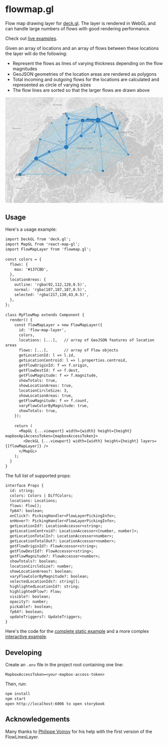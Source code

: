 # flowmap.gl

Flow map drawing layer for [deck.gl](http://uber.github.io/deck.gl). The layer is rendered in WebGL and can handle large numbers of flows with good rendering performance.

Check out [live examples](https://teralytics.github.io/flowmap.gl/index.html). 


Given an array of locations and an array of flows between these locations the layer will do the following:

- Represent the flows as lines of varying thickness depending on the flow magnitudes
- GeoJSON geometries of the location areas are rendered as polygons
- Total incoming and outgoing flows for the locations are calculated and represented as circle of varying sizes 
- The flow lines are sorted so that the larger flows are drawn above


<img src="./doc/swiss-cantons-migration.png" width="500" />


## Usage

Here's a usage example:
  
    import DeckGL from 'deck.gl';
    import MapGL from 'react-map-gl';
    import FlowMapLayer from 'flowmap.gl';

    const colors = {
      flows: {
        max: '#137CBD',
      },
      locationAreas: {
        outline: 'rgba(92,112,128,0.5)',
        normal: 'rgba(187,187,187,0.5)',
        selected: 'rgba(217,130,43,0.5)',
      },
    };

    class MyFlowMap extends Component {
      render() {
        const flowMapLayer = new FlowMapLayer({
          id: 'flow-map-layer',
          colors,
          locations: [...],   // array of GeoJSON features of location areas
          flows: [...],       // array of Flow objects
          getLocationId: l => l.id,
          getLocationCentroid: l => l.properties.centroid,
          getFlowOriginId: f => f.origin,
          getFlowDestId: f => f.dest,
          getFlowMagnitude: f => f.magnitude,
          showTotals: true,
          showLocationAreas: true,
          locationCircleSize: 3,
          showLocationAreas: true,
          getFlowMagnitude: f => f.count,
          varyFlowColorByMagnitude: true,
          showTotals: true,
        });
      
        return (
          <MapGL {...viewport} width={width} height={height} mapboxApiAccessToken={mapboxAccessToken}>
            <DeckGL {...viewport} width={width} height={height} layers={[flowMapLayer]} />
          </MapGL>
        );
      }    
    }    

The full list of supported props:
  
    interface Props {
      id: string;
      colors: Colors | DiffColors;
      locations: Locations;
      flows: Flow[];
      fp64?: boolean;
      onClick?: PickingHandler<FlowLayerPickingInfo>;
      onHover?: PickingHandler<FlowLayerPickingInfo>;
      getLocationId?: LocationAccessor<string>;
      getLocationCentroid?: LocationAccessor<[number, number]>;
      getLocationTotalIn?: LocationAccessor<number>;
      getLocationTotalOut?: LocationAccessor<number>;
      getFlowOriginId?: FlowAccessor<string>;
      getFlowDestId?: FlowAccessor<string>;
      getFlowMagnitude?: FlowAccessor<number>;
      showTotals?: boolean;
      locationCircleSize?: number;
      showLocationAreas?: boolean;
      varyFlowColorByMagnitude?: boolean;
      selectedLocationIds?: string[];
      highlightedLocationId?: string;
      highlightedFlow?: Flow;
      visible?: boolean;
      opacity?: number;
      pickable?: boolean;
      fp64?: boolean;
      updateTriggers?: UpdateTriggers;
    }


Here's the code for the [complete static example](./examples/StaticExample.tsx)
and a more complex [interactive example](./examples/InteractiveExample.tsx).

## Developing

Create an `.env` file in the project root 
containing one line: 

    MapboxAccessToken=<your-mapbox-access-token>

Then, run:

    npm install
    npm start
    open http://localhost:6006 to open storybook

## Acknowledgements

Many thanks to [Philippe Voinov](https://github.com/tehwalris) 
for his help with the first version of the FlowLinesLayer. 
